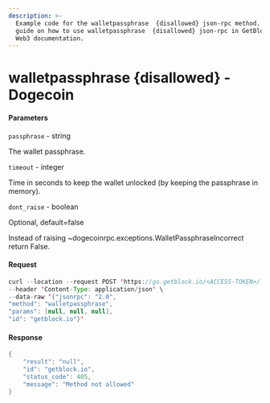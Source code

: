 ```yaml
---
description: >-
  Example code for the walletpassphrase  {disallowed} json-rpc method. Сomplete
  guide on how to use walletpassphrase  {disallowed} json-rpc in GetBlock.io
  Web3 documentation.
---
```


# walletpassphrase {disallowed} - Dogecoin

#### Parameters

`passphrase` - string

The wallet passphrase.

`timeout` - integer

Time in seconds to keep the wallet unlocked (by keeping the passphrase in memory).

`dont_raise` - boolean

Optional, default=false

Instead of raising \~dogecoinrpc.exceptions.WalletPassphraseIncorrect return False.

#### Request

```java
curl --location --request POST 'https://go.getblock.io/<ACCESS-TOKEN>/' \
--header 'Content-Type: application/json' \
--data-raw '{"jsonrpc": "2.0",
"method": "walletpassphrase",
"params": [null, null, null],
"id": "getblock.io"}'
```

#### Response

```java
{
    "result": "null",
    "id": "getblock.io",
    "status_code": 405,
    "message": "Method not allowed"
}
```
